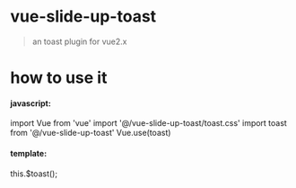 # vue-slide-up-toast
> an toast plugin for vue2.x

# how to use it
#### javascript:  
import Vue from 'vue'
import '@/vue-slide-up-toast/toast.css'
import toast from '@/vue-slide-up-toast'
Vue.use(toast)  

#### template:
this.$toast(<you want to say>);